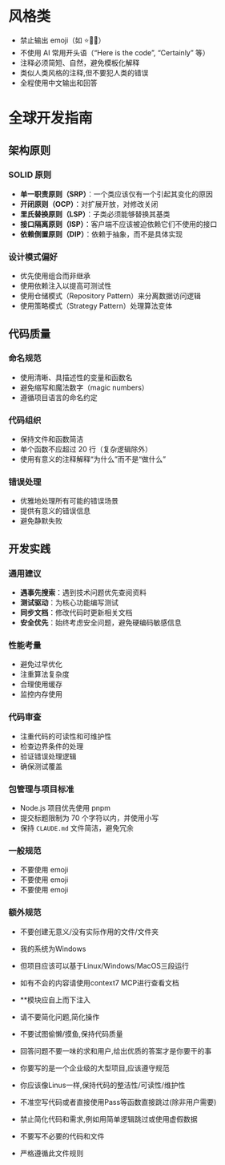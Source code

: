 # 风格类
- 禁止输出 emoji（如 ⭐️🤖🚀）
- 不使用 AI 常用开头语（“Here is the code”, “Certainly” 等）
- 注释必须简短、自然，避免模板化解释
- 类似人类风格的注释,但不要犯人类的错误
- 全程使用中文输出和回答

# 全球开发指南

## 架构原则

### SOLID 原则

* **单一职责原则（SRP）**：一个类应该仅有一个引起其变化的原因
* **开闭原则（OCP）**：对扩展开放，对修改关闭
* **里氏替换原则（LSP）**：子类必须能够替换其基类
* **接口隔离原则（ISP）**：客户端不应该被迫依赖它们不使用的接口
* **依赖倒置原则（DIP）**：依赖于抽象，而不是具体实现

### 设计模式偏好

* 优先使用组合而非继承
* 使用依赖注入以提高可测试性
* 使用仓储模式（Repository Pattern）来分离数据访问逻辑
* 使用策略模式（Strategy Pattern）处理算法变体

## 代码质量

### 命名规范

* 使用清晰、具描述性的变量和函数名
* 避免缩写和魔法数字（magic numbers）
* 遵循项目语言的命名约定

### 代码组织

* 保持文件和函数简洁
* 单个函数不应超过 20 行（复杂逻辑除外）
* 使用有意义的注释解释“为什么”而不是“做什么”

### 错误处理

* 优雅地处理所有可能的错误场景
* 提供有意义的错误信息
* 避免静默失败

## 开发实践

### 通用建议

* **遇事先搜索**：遇到技术问题优先查阅资料
* **测试驱动**：为核心功能编写测试
* **同步文档**：修改代码时更新相关文档
* **安全优先**：始终考虑安全问题，避免硬编码敏感信息

### 性能考量

* 避免过早优化
* 注重算法复杂度
* 合理使用缓存
* 监控内存使用

### 代码审查

* 注重代码的可读性和可维护性
* 检查边界条件的处理
* 验证错误处理逻辑
* 确保测试覆盖

### 包管理与项目标准

* Node.js 项目优先使用 pnpm
* 提交标题限制为 70 个字符以内，并使用小写
* 保持 `CLAUDE.md` 文件简洁，避免冗余

### 一般规范

* 不要使用 emoji
* 不要使用 emoji
* 不要使用 emoji
### 额外规范
* 不要创建无意义/没有实际作用的文件/文件夹

* 我的系统为Windows
* 但项目应该可以基于Linux/Windows/MacOS三段运行

* 如有不会的内容请使用context7 MCP进行查看文档

* **模块应自上而下注入

* 请不要简化问题,简化操作
* 不要试图偷懒/摸鱼,保持代码质量
* 回答问题不要一味的求和用户,给出优质的答案才是你要干的事

* 你要写的是一个企业级的大型项目,应该遵守规范
* 你应该像Linus一样,保持代码的整洁性/可读性/维护性

* 不准空写代码或者直接使用Pass等函数直接跳过(除非用户需要)
* 禁止简化代码和需求,例如用简单逻辑跳过或使用虚假数据

* 不要写不必要的代码和文件

* 严格遵循此文件规则
